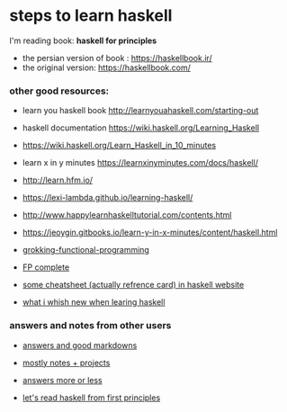 # steps to learn haskell 
I'm reading book: **haskell for principles**
+ the persian version of book : https://haskellbook.ir/ 
+ the original version: https://haskellbook.com/


### other good resources: 
+ learn you haskell book http://learnyouahaskell.com/starting-out
+ haskell documentation https://wiki.haskell.org/Learning_Haskell
+ https://wiki.haskell.org/Learn_Haskell_in_10_minutes
+ learn x in y minutes https://learnxinyminutes.com/docs/haskell/
+ http://learn.hfm.io/
+ https://lexi-lambda.github.io/learning-haskell/
+ http://www.happylearnhaskelltutorial.com/contents.html
+ https://jeoygin.gitbooks.io/learn-y-in-x-minutes/content/haskell.html

+ [grokking-functional-programming](https://livebook.manning.com/book/grokking-functional-programming/chapter-1/v-6/)
+ [FP complete](https://tech.fpcomplete.com/haskell/learn)
+ [some cheatsheet (actually refrence card) in haskell website](https://wiki.haskell.org/Reference_cardi)
+ [what i whish new when learing haskell](http://dev.stephendiehl.com/hask/)


### answers and notes from other users
+ [answers and good markdowns](https://github.com/johnchandlerburnham/hpfp)

+ [mostly notes + projects](https://github.com/xnning/haskell-programming-from-first-principles)

+ [answers more or less](https://github.com/Mithror/learning-haskell)

+ [let's read haskell from first principles]( https://blog.thomasheartman.com/posts/lets-read-haskell-programming-from-first-principles-pt-i) 

